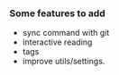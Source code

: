 ### Some features to add

+ sync command with git
+ interactive reading
+ tags
+ improve utils/settings.